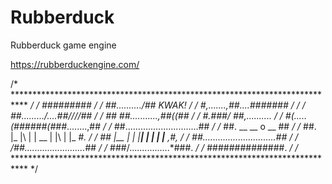 # Rubberduck
Rubberduck game engine

https://rubberduckengine.com/

/* *************************************************************************** */
/*                 *#########                                                  */
/*                ##........../##           KWAK!                              */
/*              *#,.......,##....#######  /                                    */
/*              ##........./....##////##                                       */
/*    ##          ##...........,##((##                                         */
/*   #.###/        ##,..........*                                              */
/*  #(.....(######(###*........,##                                             */
/* ##.............................##                                           */
/* ##.    __       __  o       __  ##                                          */
/* ##.   |_  |\ | | __ | |\ | |_    *#.                                        */
/*  ##   |__ | \| |__| | | \| |__   ,#,                                        */
/*   ##.............................##                                         */
/*    /##........................*##                                           */
/*       ###/................*###.                                             */
/*            ##############.                                                  */
/* *************************************************************************** */
